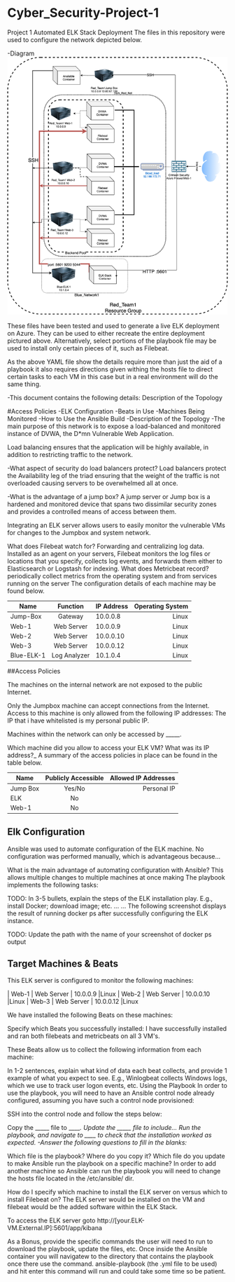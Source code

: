 # Cyber_Security-Project-1
Project 1
Automated ELK Stack Deployment
The files in this repository were used to configure the network depicted below.

-Diagram 
![](Project%201%20Diagram.png)

These files have been tested and used to generate a live ELK deployment on Azure. They can be used to either recreate the entire deployment pictured above. Alternatively, select portions of the playbook file may be used to install only certain pieces of it, such as Filebeat.

As the above YAML file show the details require more than just the aid of a playbook it also requires directions given withing the hosts file to direct certain tasks to each VM in this case but in a real environment will do the same thing.

-This document contains the following details: Description of the Topology

#Access Policies
-ELK Configuration
-Beats in Use
-Machines Being Monitored
-How to Use the Ansible Build
-Description of the Topology
-The main purpose of this network is to expose a load-balanced and monitored instance of DVWA, the D*mn Vulnerable Web Application.

Load balancing ensures that the application will be highly available, in addition to restricting traffic to the network.

-What aspect of security do load balancers protect?
Load balancers protect the Availability leg of the triad ensuring that the weight of the traffic is not overloaded causing servers to be overwhelmed all at once.

-What is the advantage of a jump box?
A jump server or Jump box is a hardened and monitored device that spans two dissimilar security zones and provides a controlled means of access between them.

Integrating an ELK server allows users to easily monitor the vulnerable VMs for changes to the Jumpbox and system network.

What does Filebeat watch for? Forwarding and centralizing log data. Installed as an agent on your servers, Filebeat monitors the log files or locations that you specify, collects log events, and forwards them either to Elasticsearch or Logstash for indexing.
What does Metricbeat record? periodically collect metrics from the operating system and from services running on the server
The configuration details of each machine may be found below.




| Name       |    Function  |  IP Address  |  Operating System  |
|----------- | :-----------:| ------------ | -----------------: |
| Jump-Box   | Gateway      | 10.0.0.8     | Linux
| Web-1      | Web Server   | 10.0.0.9     | Linux
| Web-2      | Web Server   | 10.0.0.10    | Linux
| Web-3      | Web Server   | 10.0.0.12    | Linux
| Blue-ELK-1 | Log Analyzer | 10.1.0.4     | Linux

##Access Policies

The machines on the internal network are not exposed to the public Internet.

Only the Jumpbox machine can accept connections from the Internet. Access to this machine is only allowed from the following IP addresses: The IP that i have whitelisted is my personal public IP.

Machines within the network can only be accessed by _____.

Which machine did you allow to access your ELK VM? What was its IP address?_
A summary of the access policies in place can be found in the table below.

| Name       | Publicly Accessible  | Allowed IP Addresses |
| ---------- | :------------------: | -------------------: | 
| Jump Box   |  Yes/No              |     Personal IP      | 
| ELK        |  No                  |                      |
| Web-1      |  No                  |                      |

## Elk Configuration

Ansible was used to automate configuration of the ELK machine. No configuration was performed manually, which is advantageous because...

What is the main advantage of automating configuration with Ansible? This allows multiple changes to multiple machines at once making
The playbook implements the following tasks:

TODO: In 3-5 bullets, explain the steps of the ELK installation play. E.g., install Docker; download image; etc.
...
...
The following screenshot displays the result of running docker ps after successfully configuring the ELK instance.

TODO: Update the path with the name of your screenshot of docker ps output

## Target Machines & Beats

This ELK server is configured to monitor the following machines: 

| Web-1 | Web Server | 10.0.0.9  |Linux 
| Web-2 | Web Server | 10.0.0.10 |Linux 
| Web-3 | Web Server | 10.0.0.12 |Linux

We have installed the following Beats on these machines:

Specify which Beats you successfully installed:
I have successfully installed and ran both filebeats and metricbeats on all 3 VM's.

These Beats allow us to collect the following information from each machine:

In 1-2 sentences, explain what kind of data each beat collects, and provide 1 example of what you expect to see. E.g., Winlogbeat collects Windows logs, which we use to track user logon events, etc.
Using the Playbook
In order to use the playbook, you will need to have an Ansible control node already configured, assuming you have such a control node provisioned:

SSH into the control node and follow the steps below:

Copy the _____ file to _____.
Update the _____ file to include...
Run the playbook, and navigate to ____ to check that the installation worked as expected.
-Answer the following questions to fill in the blanks:_

Which file is the playbook? Where do you copy it?
Which file do you update to make Ansible run the playbook on a specific machine? In order to add another machine so Ansible can run the playbook you will need to change the hosts file located in the /etc/ansible/ dir.

How do I specify which machine to install the ELK server on versus which to install Filebeat on? The ELK server would be installed on the VM and filebeat would be the added software within the ELK Stack.

To access the ELK server goto  http://[your.ELK-VM.External.IP]:5601/app/kibana

As a Bonus, provide the specific commands the user will need to run to download the playbook, update the files, etc.
Once inside the Ansible container you will navigatew to the directory that contains the playbook once there use the command.
ansible-playbook (the .yml file to be used) and hit enter this command will run and could take some time so be patient.
